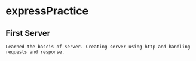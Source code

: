 # expressPractice
## First Server
    Learned the bascis of server. Creating server using http and handling requests and response.